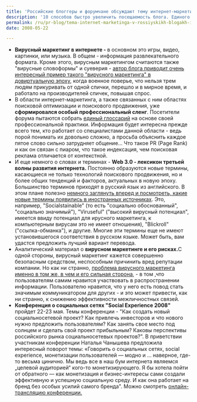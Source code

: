 ```yaml
---
title: 'Российские блоггеры и форумчане обсуждают тему интернет-маркетинга'
description: '10 способов быстро увеличить посещаемость блога. Единого рецепта популярности не существует нигде. Однако можно воспользоваться опытом других и избежать их ошибок. Написание внятных заголовков, публикация постов в дни максимальной посещаемости, отсутствие опечаток в тексте поста - все это довольно очевидные рекомендации. Но также стоит задуматься например, над созданием кластера ссылок. Или над хорошим комментарием в чужом популярном блоге, либо в сообществе.'
permalink: /ru/pr-blog/tema-internet-marketinga-v-rossiyskikh-blogakh-i-forumakh
date: 2008-05-22

---
```


<ul>
<li><strong>Вирусный маркетинг в интернете - </strong> в основном это игры, видео, картинки, или музыка. В общем - информация развлекательного формата. Кроме этого, вирусным маркетингом считаются также "вирусные словоформы" и суеверия - <a href="http://zloe-ytko.blogspot.com/2008/05/blog-post_19.html">автор блога приводит очень интересный пример такого "вирусного маркетинга" в довиртуальную эпоху</a>, когда военное поверье, что нельзя трем людям прикуривать от одной спички, перешло и в мирное время, и работало на производителей спичек, повышая спрос. </li>
<li>В области интернет-маркетинга, а также связанных с ним областях поисковой оптимизации и поискового продвижения, уже <strong>сформировался особый профессиональный сленг</strong>. Посетители форума пытаются собрать <a href="http://www.forumsostav.ru/6/18589/">единый глоссарий</a> на основе своей профессиональной практики. Информация будет интересна прежде всего тем, кто работает со специалистами данной области - ведь порой понимать их довольно сложно, а просьба объяснить каждое пятое слово сильно затрудняет общение... Что такое PR (Page Rank) и как он связан с пиаром, что такое индексация, чем поисковая реклама отличается от контекстной. </li>
<li>И еще немного о словах и терминах - <strong>Web 3.0 - лексикон третьей волны развития интернета.</strong> Постоянно образуются новые термины, касающиеся не только технологий поискового продвижения, но и более общих тенденций и факторов, актуальных в новую эпоху. Большинство терминов приходят в русский язык из английского. В этом плане полезно <a href="http://thermos.wordpress.com/2008/05/11/web-30-%D0%BB%D0%B5%D0%BA%D1%81%D0%B8%D0%BA%D0%BE%D0%BD-%D1%82%D1%80%D0%B5%D1%82%D1%8C%D0%B5%D0%B9-%D0%B2%D0%BE%D0%BB%D0%BD%D1%8B-%D1%80%D0%B0%D0%B7%D0%B2%D0%B8%D1%82%D0%B8%D1%8F-%D0%B8%D0%BD%D1%82-2/">немного заглянуть вперед и посмотреть, какие новые термины появились в иностранных источниках</a>. Это, например,  "Socialstainable" (то есть "социально обоснованный", "социально значимый"), "Viruseful" ("высокий вирусный потенциал", имеется ввиду потенциал для ирусного маркетинга, к компьютерным вирусам это не имеет отношения), "Blickroll" ("ссылка-обманка"), и другие. Многие эти термины еще не имеют установившегося соответствия в русском языке. Может быть, вам удастся предложить лучший вариант перевода. </li>
<li>Аналитический материал о <strong>вирусном маркетинге и его рисках.</strong>С одной стороны, вирусный маркетинг кажется совершенно безопасным средством, неспособным причинить вред репутации компании. Но как ни странно, <a href="http://www.interface.ru/home.asp?artId=16149">проблема вирусного маркетинга именно в том же, в чем и его сильная сторона</a>,  - в  том ,что пользователям самим нравится участвовать в распространении информации. Пользователю нравится, что у него есть повод стать значимым коммуникатором для других - и это может привести, как ни странно, к снижению эффективности межличностных связей.</li>
<li><strong>Конференция о социальных сетях "Social Experience 2008"</strong> пройдет 22-23 мая. Темы конференции - "Как создать новый социальносетевой проект? Как привлечь инвесторов и что нового нужно предложить пользователям? Как занять свое место под солнцем и сделать свой проект прибыльным? Каковы перспективы российского рынка социальносетевых проектов?". В приветствии участникам конференции Наталья Чанышева предложила интересный поворот темы: «Говорить о социальных сетях, social experience, монетизации пользователей — модно и … наверное, где-то весьма цинично. Мы ведь все в наш бум интернета являемся „целевой аудиторией“ кого-то монетизирующего. Я бы хотела пойти от обратного — как монетизация и бизнес-интересы сами создали эффективную и успешную социальную среду. И как она работает на бренд без особых усилий самого бренда". Можно смотреть <a href="http://smotri.com/broadcast/view/?id=586668">онлайн-трансляцию конференции.</a></li>
</ul>

